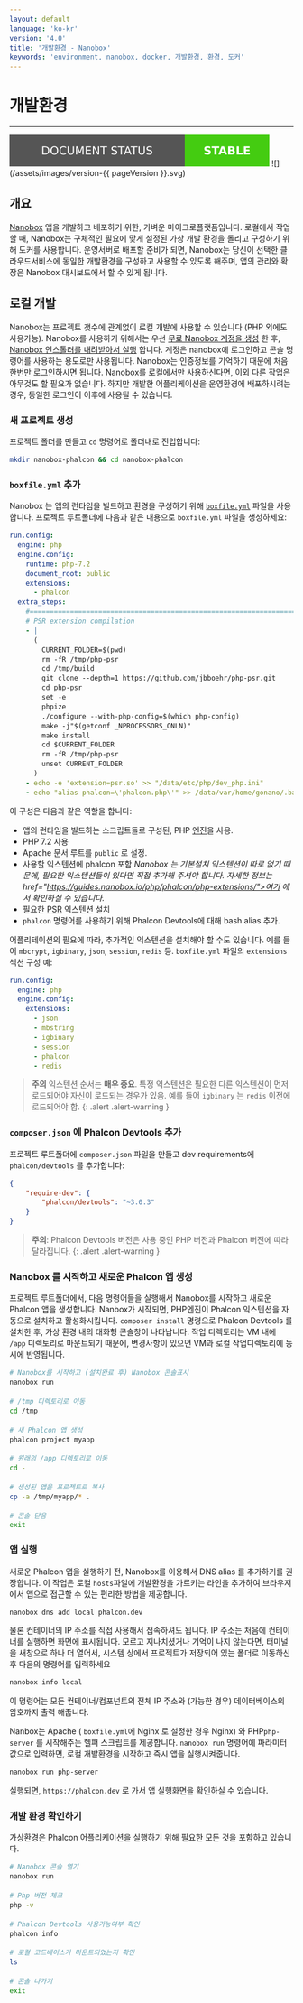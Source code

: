 ```yaml
---
layout: default
language: 'ko-kr'
version: '4.0'
title: '개발환경 - Nanobox'
keywords: 'environment, nanobox, docker, 개발환경, 환경, 도커'
---
```


# 개발환경

* * *

![](/assets/images/document-status-stable-success.svg) ![](/assets/images/version-{{ pageVersion }}.svg)

## 개요

[Nanobox](https://nanobox.io) 앱을 개발하고 배포하기 위한, 가벼운 마이크로플랫폼입니다. 로컬에서 작업할 때, Nanobox는 구체적인 필요에 맞게 설정된 가상 개발 환경을 돌리고 구성하기 위해 도커를 사용합니다. 운영서버로 배포할 준비가 되면, Nanobox는 당신이 선택한 클라우드서비스에 동일한 개발환경을 구성하고 사용할 수 있도록 해주며, 앱의 관리와 확장은 Nanobox 대시보드에서 할 수 있게 됩니다.

## 로컬 개발

Nanobox는 프로젝트 갯수에 관계없이 로컬 개발에 사용할 수 있습니다 (PHP 외에도 사용가능). Nanobox를 사용하기 위해서는 우선 [무료 Nanobox 계정을 생성](https://dashboard.nanobox.io/users/register) 한 후, [Nanobox 인스톨러를 내려받아서 실행](https://dashboard.nanobox.io/download) 합니다. 계정은 nanobox에 로그인하고 콘솔 명령어를 사용하는 용도로만 사용됩니다. Nanobox는 인증정보를 기억하기 때문에 처음 한번만 로그인하시면 됩니다. Nanobox를 로컬에서만 사용하신다면, 이외 다른 작업은 아무것도 할 필요가 없습니다. 하지만 개발한 어플리케이션을 운영환경에 배포하시려는 경우, 동일한 로그인이 이후에 사용될 수 있습니다.

### 새 프로젝트 생성

프로젝트 폴더를 만들고 `cd` 명령어로 폴더내로 진입합니다:

```bash
mkdir nanobox-phalcon && cd nanobox-phalcon
```

### `boxfile.yml` 추가

Nanobox 는 앱의 런타임을 빌드하고 환경을 구성하기 위해 [`boxfile.yml`](https://docs.nanobox.io/boxfile/) 파일을 사용합니다. 프로젝트 루트폴더에 다음과 같은 내용으로 `boxfile.yml` 파일을 생성하세요:

```yaml
run.config:
  engine: php
  engine.config:
    runtime: php-7.2
    document_root: public
    extensions:
      - phalcon
  extra_steps:
    #===========================================================================
    # PSR extension compilation
    - |
      (
        CURRENT_FOLDER=$(pwd)
        rm -fR /tmp/php-psr
        cd /tmp/build
        git clone --depth=1 https://github.com/jbboehr/php-psr.git
        cd php-psr
        set -e
        phpize
        ./configure --with-php-config=$(which php-config)
        make -j"$(getconf _NPROCESSORS_ONLN)"
        make install
        cd $CURRENT_FOLDER
        rm -fR /tmp/php-psr
        unset CURRENT_FOLDER
      )
    - echo -e 'extension=psr.so' >> "/data/etc/php/dev_php.ini"
    - echo "alias phalcon=\'phalcon.php\'" >> /data/var/home/gonano/.bashrc
```

이 구성은 다음과 같은 역할을 합니다:

- 앱의 런타임을 빌드하는 스크립트들로 구성된, PHP [엔진](https://docs.nanobox.io/engines/)을 사용.
- PHP 7.2 사용
- Apache 문서 루트를 `public` 로 설정.
- 사용할 익스텐션에 phalcon 포함 *Nanobox 는 기본설치 익스텐션이 따로 없기 때문에, 필요한 익스텐션들이 있다면 직접 추가해 주셔야 합니다. 자세한 정보는 href="https://guides.nanobox.io/php/phalcon/php-extensions/">여기</a> 에서 확인하실 수 있습니다.*
- 필요한 [PSR](https://github.com/jbboehr/php-psr.git) 익스텐션 설치
- `phalcon` 명령어를 사용하기 위해 Phalcon Devtools에 대해 bash alias 추가.

어플리테이션의 필요에 따라, 추가적인 익스텐션을 설치해야 할 수도 있습니다. 예를 들어 `mbcrypt`, `igbinary`, `json`, `session`, `redis` 등. `boxfile.yml` 파일의 `extensions` 섹션 구성 예:

```yaml
run.config:
  engine: php
  engine.config:
    extensions:
      - json
      - mbstring
      - igbinary
      - session
      - phalcon
      - redis
```

> **주의** 익스텐션 순서는 **매우 중요**. 특정 익스텐션은 필요한 다른 익스텐션이 먼저 로드되어야 자신이 로드되는 경우가 있음. 예를 들어 `igbinary` 는 `redis` 이전에 로드되어야 함.
{: .alert .alert-warning }

### `composer.json` 에 Phalcon Devtools 추가

프로젝트 루트폴더에 `composer.json` 파일을 만들고 dev requirements에 `phalcon/devtools` 를 추가합니다:

```json
{
    "require-dev": {
        "phalcon/devtools": "~3.0.3"
    }
}
```

> **주의**: Phalcon Devtools 버전은 사용 중인 PHP 버전과 Phalcon 버전에 따라 달라집니다.
{: .alert .alert-warning }

### Nanobox 를 시작하고 새로운 Phalcon 앱 생성

프로젝트 루트폴더에서, 다음 명령어들을 실행해서 Nanobox를 시작하고 새로운 Phalcon 앱을 생성합니다. Nanbox가 시작되면, PHP엔진이 Phalcon 익스텐션을 자동으로 설치하고 활성화시킵니다. `composer install` 명령으로 Phalcon Devtools 를 설치한 후, 가상 환경 내의 대화형 콘솔창이 나타납니다. 작업 디렉토리는 VM 내에 `/app` 디렉토리로 마운트되기 때문에, 변경사항이 있으면 VM과 로컬 작업디렉토리에 동시에 반영됩니다.

```bash
# Nanobox를 시작하고 (설치완료 후) Nanobox 콘솔표시
nanobox run

# /tmp 디렉토리로 이동
cd /tmp

# 새 Phalcon 앱 생성
phalcon project myapp

# 원래의 /app 디렉토리로 이동
cd -

# 생성된 앱을 프로젝트로 복사
cp -a /tmp/myapp/* .

# 콘솔 닫음
exit
```

### 앱 실행

새로운 Phalcon 앱을 실행하기 전, Nanobox를 이용해서 DNS alias 를 추가하기를 권장합니다. 이 작업은 로컬 `hosts`파일에 개발환경을 가르키는 라인을 추가하여 브라우저에서 앱으로 접근할 수 있는 편리한 방법을 제공합니다.

```bash
nanobox dns add local phalcon.dev
```

물론 컨테이너의 IP 주소를 직접 사용해서 접속하셔도 됩니다. IP 주소는 처음에 컨테이너를 실행하면 화면에 표시됩니다. 모르고 지나치셨거나 기억이 나지 않는다면, 터미널을 새창으로 하나 더 열어서, 시스템 상에서 프로젝트가 저장되어 있는 폴더로 이동하신 후 다음의 명령어를 입력하세요

```bash
nanobox info local
```

이 명령어는 모든 컨테이너/컴포넌트의 전체 IP 주소와 (가능한 경우) 데이터베이스의 암호까지 출력 해줍니다.

Nanbox는 Apache ( `boxfile.yml`에 Nginx 로 설정한 경우 Nginx) 와 PHP`php-server` 를 시작해주는 헬퍼 스크립트를 제공합니다. `nanobox run` 명령어에 파라미터 값으로 입력하면, 로컬 개발환경을 시작하고 즉시 앱을 실행시켜줍니다.

```bash
nanobox run php-server
```

실행되면, `https://phalcon.dev` 로 가서 앱 실행화면을 확인하실 수 있습니다.

### 개발 환경 확인하기

가상환경은 Phalcon 어플리케이션을 실행하기 위해 필요한 모든 것을 포함하고 있습니다.

```bash
# Nanobox 콘솔 열기
nanobox run

# Php 버전 체크
php -v

# Phalcon Devtools 사용가능여부 확인
phalcon info

# 로컬 코드베이스가 마운트되었는지 확인
ls

# 콘솔 나가기
exit
```
